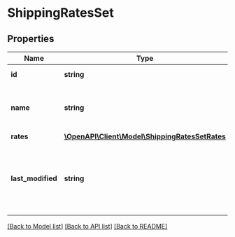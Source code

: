 # ShippingRatesSet

## Properties
Name | Type | Description | Notes
------------ | ------------- | ------------- | -------------
**id** | **string** | Shipping rates set ID | [optional] 
**name** | **string** | User defined name of the shipping rates set | [optional] 
**rates** | [**\OpenAPI\Client\Model\ShippingRatesSetRates**](ShippingRatesSetRates.md) |  | [optional] 
**last_modified** | **string** | Date and time of the last modification of the set in UTC ISO 8601 format | [optional] 

[[Back to Model list]](../README.md#documentation-for-models) [[Back to API list]](../README.md#documentation-for-api-endpoints) [[Back to README]](../README.md)


